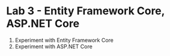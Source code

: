 # Lab 3 - Entity Framework Core, ASP.NET Core

1. Experiment with Entity Framework Core
2. Experiment with ASP.NET Core